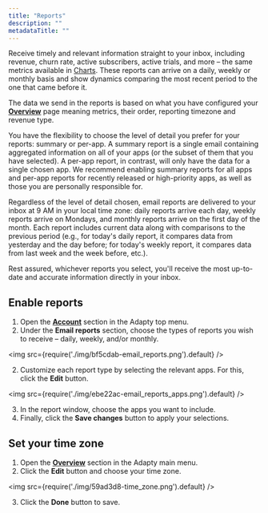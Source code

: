 ```yaml
---
title: "Reports"
description: ""
metadataTitle: ""
---
```


Receive timely and relevant information straight to your inbox, including revenue, churn rate, active subscribers, active trials, and more – the same metrics available in  [Charts](analytics-charts). These reports can arrive on a daily, weekly or monthly basis and show dynamics comparing the most recent period to the one that came before it.

The data we send in the reports is based on what you have configured your [**Overview**](https://app.adapty.io/overview) page meaning metrics, their order, reporting timezone and revenue type.

You have the flexibility to choose the level of detail you prefer for your reports: summary or per-app. A summary report is a single email containing aggregated information on all of your apps (or the subset of them that you have selected). A per-app report, in contrast, will only have the data for a single chosen app. We recommend enabling summary reports for all apps and per-app reports for recently released or high-priority apps, as well as those you are personally responsible for.

Regardless of the level of detail chosen, email reports are delivered to your inbox at 9 AM in your local time zone: daily reports arrive each day, weekly reports arrive on Mondays, and monthly reports arrive on the first day of the month. Each report includes current data along with comparisons to the previous period (e.g., for today's daily report, it compares data from yesterday and the day before; for today's weekly report, it compares data from last week and the week before, etc.).

Rest assured, whichever reports you select, you'll receive the most up-to-date and accurate information directly in your inbox.

## Enable reports

1. Open the [**Account**](https://app.adapty.io/account) section in the Adapty top menu.
2. Under the **Email reports** section, choose the types of reports you wish to receive – daily, weekly, and/or monthly.


<img
  src={require('./img/bf5cdab-email_reports.png').default}
/>





2. Customize each report type by selecting the relevant apps. For this, click the **Edit** button.

   
<img
  src={require('./img/ebe22ac-email_reports_apps.png').default}
/>



3. In the report window, choose the apps you want to include.
4. Finally, click the **Save changes** button to apply your selections.

## Set your time zone

1. Open the [**Overview**](https://app.adapty.io/overview) section in the Adapty main menu.
2. Click the **Edit** button and choose your time zone.

   
<img
  src={require('./img/59ad3d8-time_zone.png').default}
/>



3. Click the **Done** button to save.